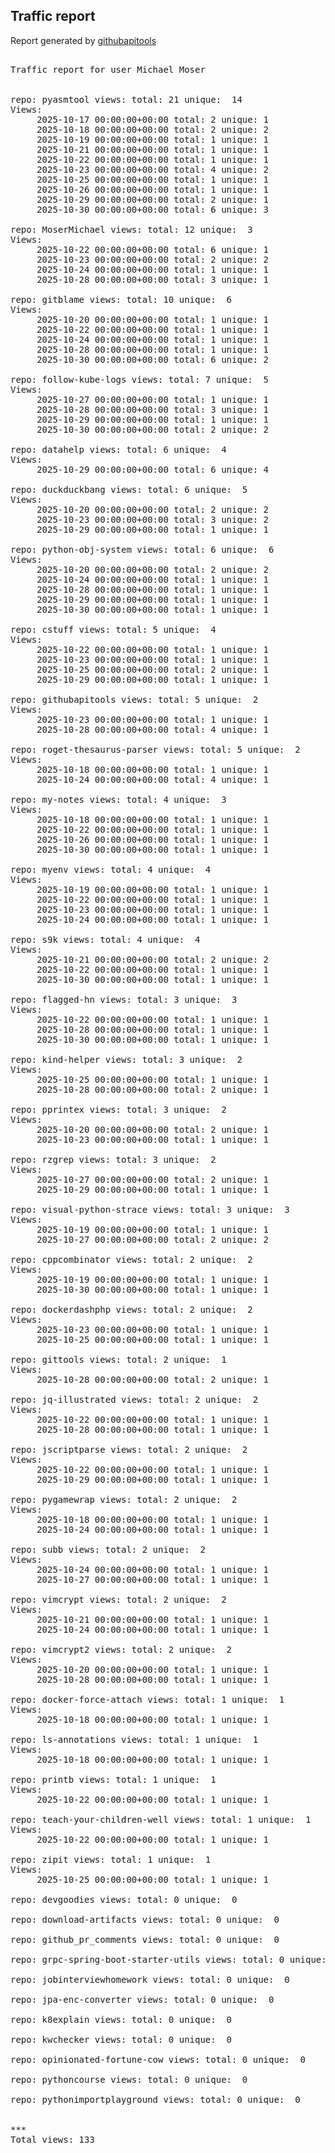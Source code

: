 <h2> Traffic report </h2>

Report generated by <a href="https://github.com/MoserMichael/githubapitools">githubapitools</a>

<pre>

Traffic report for user Michael Moser


repo: pyasmtool views: total: 21 unique:  14
Views:
	 2025-10-17 00:00:00+00:00 total: 2 unique: 1
	 2025-10-18 00:00:00+00:00 total: 2 unique: 2
	 2025-10-19 00:00:00+00:00 total: 1 unique: 1
	 2025-10-21 00:00:00+00:00 total: 1 unique: 1
	 2025-10-22 00:00:00+00:00 total: 1 unique: 1
	 2025-10-23 00:00:00+00:00 total: 4 unique: 2
	 2025-10-25 00:00:00+00:00 total: 1 unique: 1
	 2025-10-26 00:00:00+00:00 total: 1 unique: 1
	 2025-10-29 00:00:00+00:00 total: 2 unique: 1
	 2025-10-30 00:00:00+00:00 total: 6 unique: 3

repo: MoserMichael views: total: 12 unique:  3
Views:
	 2025-10-22 00:00:00+00:00 total: 6 unique: 1
	 2025-10-23 00:00:00+00:00 total: 2 unique: 2
	 2025-10-24 00:00:00+00:00 total: 1 unique: 1
	 2025-10-28 00:00:00+00:00 total: 3 unique: 1

repo: gitblame views: total: 10 unique:  6
Views:
	 2025-10-20 00:00:00+00:00 total: 1 unique: 1
	 2025-10-22 00:00:00+00:00 total: 1 unique: 1
	 2025-10-24 00:00:00+00:00 total: 1 unique: 1
	 2025-10-28 00:00:00+00:00 total: 1 unique: 1
	 2025-10-30 00:00:00+00:00 total: 6 unique: 2

repo: follow-kube-logs views: total: 7 unique:  5
Views:
	 2025-10-27 00:00:00+00:00 total: 1 unique: 1
	 2025-10-28 00:00:00+00:00 total: 3 unique: 1
	 2025-10-29 00:00:00+00:00 total: 1 unique: 1
	 2025-10-30 00:00:00+00:00 total: 2 unique: 2

repo: datahelp views: total: 6 unique:  4
Views:
	 2025-10-29 00:00:00+00:00 total: 6 unique: 4

repo: duckduckbang views: total: 6 unique:  5
Views:
	 2025-10-20 00:00:00+00:00 total: 2 unique: 2
	 2025-10-23 00:00:00+00:00 total: 3 unique: 2
	 2025-10-29 00:00:00+00:00 total: 1 unique: 1

repo: python-obj-system views: total: 6 unique:  6
Views:
	 2025-10-20 00:00:00+00:00 total: 2 unique: 2
	 2025-10-24 00:00:00+00:00 total: 1 unique: 1
	 2025-10-28 00:00:00+00:00 total: 1 unique: 1
	 2025-10-29 00:00:00+00:00 total: 1 unique: 1
	 2025-10-30 00:00:00+00:00 total: 1 unique: 1

repo: cstuff views: total: 5 unique:  4
Views:
	 2025-10-22 00:00:00+00:00 total: 1 unique: 1
	 2025-10-23 00:00:00+00:00 total: 1 unique: 1
	 2025-10-25 00:00:00+00:00 total: 2 unique: 1
	 2025-10-29 00:00:00+00:00 total: 1 unique: 1

repo: githubapitools views: total: 5 unique:  2
Views:
	 2025-10-23 00:00:00+00:00 total: 1 unique: 1
	 2025-10-28 00:00:00+00:00 total: 4 unique: 1

repo: roget-thesaurus-parser views: total: 5 unique:  2
Views:
	 2025-10-18 00:00:00+00:00 total: 1 unique: 1
	 2025-10-24 00:00:00+00:00 total: 4 unique: 1

repo: my-notes views: total: 4 unique:  3
Views:
	 2025-10-18 00:00:00+00:00 total: 1 unique: 1
	 2025-10-22 00:00:00+00:00 total: 1 unique: 1
	 2025-10-26 00:00:00+00:00 total: 1 unique: 1
	 2025-10-30 00:00:00+00:00 total: 1 unique: 1

repo: myenv views: total: 4 unique:  4
Views:
	 2025-10-19 00:00:00+00:00 total: 1 unique: 1
	 2025-10-22 00:00:00+00:00 total: 1 unique: 1
	 2025-10-23 00:00:00+00:00 total: 1 unique: 1
	 2025-10-24 00:00:00+00:00 total: 1 unique: 1

repo: s9k views: total: 4 unique:  4
Views:
	 2025-10-21 00:00:00+00:00 total: 2 unique: 2
	 2025-10-22 00:00:00+00:00 total: 1 unique: 1
	 2025-10-30 00:00:00+00:00 total: 1 unique: 1

repo: flagged-hn views: total: 3 unique:  3
Views:
	 2025-10-22 00:00:00+00:00 total: 1 unique: 1
	 2025-10-28 00:00:00+00:00 total: 1 unique: 1
	 2025-10-30 00:00:00+00:00 total: 1 unique: 1

repo: kind-helper views: total: 3 unique:  2
Views:
	 2025-10-25 00:00:00+00:00 total: 1 unique: 1
	 2025-10-28 00:00:00+00:00 total: 2 unique: 1

repo: pprintex views: total: 3 unique:  2
Views:
	 2025-10-20 00:00:00+00:00 total: 2 unique: 1
	 2025-10-23 00:00:00+00:00 total: 1 unique: 1

repo: rzgrep views: total: 3 unique:  2
Views:
	 2025-10-27 00:00:00+00:00 total: 2 unique: 1
	 2025-10-29 00:00:00+00:00 total: 1 unique: 1

repo: visual-python-strace views: total: 3 unique:  3
Views:
	 2025-10-19 00:00:00+00:00 total: 1 unique: 1
	 2025-10-27 00:00:00+00:00 total: 2 unique: 2

repo: cppcombinator views: total: 2 unique:  2
Views:
	 2025-10-19 00:00:00+00:00 total: 1 unique: 1
	 2025-10-30 00:00:00+00:00 total: 1 unique: 1

repo: dockerdashphp views: total: 2 unique:  2
Views:
	 2025-10-23 00:00:00+00:00 total: 1 unique: 1
	 2025-10-25 00:00:00+00:00 total: 1 unique: 1

repo: gittools views: total: 2 unique:  1
Views:
	 2025-10-28 00:00:00+00:00 total: 2 unique: 1

repo: jq-illustrated views: total: 2 unique:  2
Views:
	 2025-10-22 00:00:00+00:00 total: 1 unique: 1
	 2025-10-28 00:00:00+00:00 total: 1 unique: 1

repo: jscriptparse views: total: 2 unique:  2
Views:
	 2025-10-22 00:00:00+00:00 total: 1 unique: 1
	 2025-10-29 00:00:00+00:00 total: 1 unique: 1

repo: pygamewrap views: total: 2 unique:  2
Views:
	 2025-10-18 00:00:00+00:00 total: 1 unique: 1
	 2025-10-24 00:00:00+00:00 total: 1 unique: 1

repo: subb views: total: 2 unique:  2
Views:
	 2025-10-24 00:00:00+00:00 total: 1 unique: 1
	 2025-10-27 00:00:00+00:00 total: 1 unique: 1

repo: vimcrypt views: total: 2 unique:  2
Views:
	 2025-10-21 00:00:00+00:00 total: 1 unique: 1
	 2025-10-24 00:00:00+00:00 total: 1 unique: 1

repo: vimcrypt2 views: total: 2 unique:  2
Views:
	 2025-10-20 00:00:00+00:00 total: 1 unique: 1
	 2025-10-28 00:00:00+00:00 total: 1 unique: 1

repo: docker-force-attach views: total: 1 unique:  1
Views:
	 2025-10-18 00:00:00+00:00 total: 1 unique: 1

repo: ls-annotations views: total: 1 unique:  1
Views:
	 2025-10-18 00:00:00+00:00 total: 1 unique: 1

repo: printb views: total: 1 unique:  1
Views:
	 2025-10-22 00:00:00+00:00 total: 1 unique: 1

repo: teach-your-children-well views: total: 1 unique:  1
Views:
	 2025-10-22 00:00:00+00:00 total: 1 unique: 1

repo: zipit views: total: 1 unique:  1
Views:
	 2025-10-25 00:00:00+00:00 total: 1 unique: 1

repo: devgoodies views: total: 0 unique:  0

repo: download-artifacts views: total: 0 unique:  0

repo: github_pr_comments views: total: 0 unique:  0

repo: grpc-spring-boot-starter-utils views: total: 0 unique:  0

repo: jobinterviewhomework views: total: 0 unique:  0

repo: jpa-enc-converter views: total: 0 unique:  0

repo: k8explain views: total: 0 unique:  0

repo: kwchecker views: total: 0 unique:  0

repo: opinionated-fortune-cow views: total: 0 unique:  0

repo: pythoncourse views: total: 0 unique:  0

repo: pythonimportplayground views: total: 0 unique:  0


***
Total views: 133
